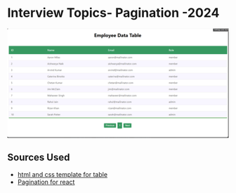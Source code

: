 <h1>Interview Topics- Pagination -2024</h1>

<div>
<img src="/src/assets/pagination.png" alt="pagination">
</div>

<div>
  <h2>Sources Used</h2>
  <ul>
    <li>
      <a href="https://adamlynch.com/flexible-data-tables-with-css-grid/"
        >html and css template for table</a
      >
    </li>
    <li>
      <a
        href="https://rajrajhans.com/2021/04/pagination-and-infinite-scroll-in-react/"
        >Pagination for react</a
      >
    </li>
  </ul>
</div>
